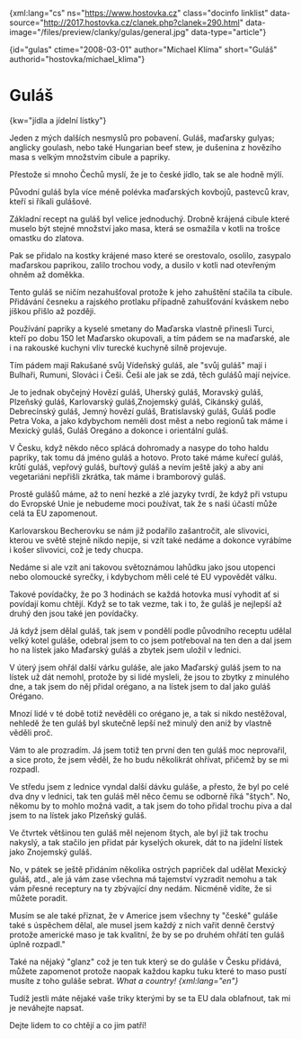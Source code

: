 
{xml:lang="cs" ns="https://www.hostovka.cz" class="docinfo linklist" data-source="http://2017.hostovka.cz/clanek.php?clanek=290.html" data-image="/files/preview/clanky/gulas/general.jpg" data-type="article"}

{id="gulas" ctime="2008-03-01" author="Michael Klíma" short="Guláš" authorid="hostovka/michael_klima"}

# Guláš

<!-- generated attribute kw by user_udpatekw.sh on 2019-04-16, do not edit -->

{kw="jídla a jídelní lístky"}

Jeden z m‎ých dalších nesmyslů pro pobavení. Guláš, maďarsky gulyas; anglicky goulash, nebo také Hungarian beef stew, je dušenina z hovězího masa s velkým množstvím cibule a papriky.

Přestože si mnoho Čechů myslí, že je to české jídlo, tak se ale hodně m‎ýlí.

Původní guláš byla více méně polévka maďarských kovbojů, pastevců krav, kteří si říkali gulášové.

Základní recept na guláš byl velice jednoduchý. Drobně krájená cibule které muselo být stejné množství jako masa, která se osmažila v kotli na trošce omastku do zlatova.

Pak se přidalo na kostky krájené maso které se orestovalo, osolilo, zasypalo maďarskou paprikou, zalilo trochou vody, a dusilo v kotli nad otevřeným ohněm až doměkka.

Tento guláš se ničím nezahušťoval protože k jeho zahuštění stačila ta cibule. Přidávání česneku a rajského protlaku případně zahušťování kváskem nebo jíškou přišlo až později.

Používání papriky a kyselé smetany do Maďarska vlastně přinesli Turci, kteří po dobu 150 let Maďarsko okupovali, a tím pádem se na maďarské, ale i na rakouské kuchyni vliv turecké kuchyně silně projevuje.

Tím pádem mají Rakušané svůj Vídeňský guláš, ale "svůj guláš" mají i Bulhaři, Rumuni, Slováci i Češi. Češi ale jak se zdá, těch gulášů mají nejvíce.

Je to jednak obyčejný Hovězí guláš, Uherský guláš, Moravský guláš, Plzeňský guláš, Karlovarský guláš,Znojemský guláš, Cikánský guláš, Debrecínský guláš, Jemný hovězí guláš, Bratislavský guláš, Guláš podle Petra Voka, a jako kdybychom neměli dost měst a nebo regionů tak máme i Mexický guláš, Guláš Oregáno a dokonce i orientální guláš.

V Česku, když někdo něco splácá dohromady a nasype do toho haldu papriky, tak tomu dá jméno guláš a hotovo. Proto také máme kuřecí guláš, krůtí guláš, vepřový‎ guláš, buřtový guláš a nevím ještě jaký a aby ani vegetariáni nepřišli zkrátka, tak máme i bramborový guláš.

Prostě gulášů máme, až to není hezké a zlé jazyky tvrdí, že když při vstupu do Evropské Unie je nebudeme moci používat, tak že s naši účastí může celá ta EU zapomenout.

Karlovarskou Becherovku se nám již podařilo zašantročit, ale slivovici, kterou ve světě stejně nikdo nepije, si vzít také nedáme a dokonce vyrábíme i košer slivovici, což je tedy chucpa.

Nedáme si ale vzít ani takovou světoznámou lahůdku jako jsou utopenci nebo olomoucké syrečky, i kdybychom měli celé té EU vypovědět válku.

Takové povídačky, že po 3 hodinách se každá hotovka musí vyhodit ať si povídají komu chtějí. Když se to tak vezme, tak i to, že guláš je nejlepší až druhý den jsou také jen povídačky.

Já když jsem dělal guláš, tak jsem v pondělí podle původního receptu udělal velký kotel guláše, odebral jsem to co jsem potřeboval na ten den a dal jsem ho na lístek jako Maďarský guláš a zbytek jsem uložil v lednici.

V úterý jsem ohřál další várku guláše, ale jako Maďarský guláš jsem to na lístek už dát nemohl, protože by si lidé mysleli, že jsou to zbytky z minulého dne, a tak jsem do něj přidal orégano, a na lístek jsem to dal jako guláš Orégano.

Mnozí lidé v té době totiž nevěděli co orégano je, a tak si nikdo nestěžoval, nehledě že ten guláš byl skutečně lepší než minulý den aniž by vlastně věděli proč.

Vám to ale prozradím. Já jsem totiž ten první den ten guláš moc neprovařil, a sice proto, že jsem věděl, že ho budu několikrát ohřívat, přičemž by se mi rozpadl.

Ve středu jsem z lednice vyndal další dávku guláše, a přesto, že byl po celé dva dny v lednici, tak ten guláš měl něco čemu se odborně říká "štych". No, někomu by to mohlo možná vadit, a tak jsem do toho přidal trochu piva a dal jsem to na lístek jako Plzeňský guláš.

Ve čtvrtek většinou ten guláš měl nejenom štych, ale byl již tak trochu nakyslý, a tak stačilo jen přidat pár kyselých okurek, dát to na jídelní lístek jako Znojemský guláš.

No, v pátek se ještě přidáním několika ostrých papriček dal udělat Mexický guláš, atd., ale já vám zase všechna má tajemství vyzradit nemohu a tak vám přesné receptury na ty zbývající dny nedám. Nicméně vidíte, že si můžete poradit.

Musím se ale také přiznat, že v Americe jsem všechny ty "české" guláše také s úspěchem dělal, ale musel jsem každý z nich vařit denně čerstvý protože americké maso je tak kvalitní, že by se po druhém ohřátí ten guláš úplně rozpadl."

Také na nějaký "glanz" což je ten tuk který se do guláše v Česku přidává, můžete zapomenot protože naopak každou kapku tuku které to maso pustí musíte z toho guláše sebrat. _What a country! {xml:lang="en"}_

Tudíž jestli máte nějaké vaše triky kterými by se ta EU dala oblafnout, tak mi je neváhejte napsat.

Dejte lidem to co chtějí a co jim patří!

